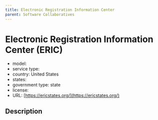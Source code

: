```yaml
---
title: Electronic Registration Information Center
parent: Software Collaboratives
---
```


# Electronic Registration Information Center (ERIC)

- model: 
- service type: 
- country: United States 
- states: 
- government type: state
- license: 
- URL: [https://ericstates.org/](https://ericstates.org/)

## Description
